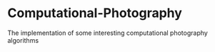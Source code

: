 # Computational-Photography
The implementation of some interesting computational photography algorithms
